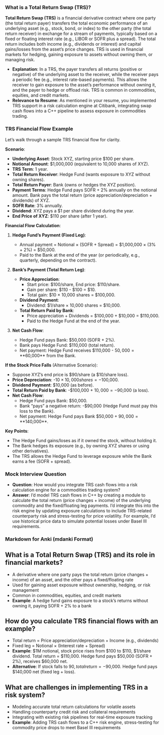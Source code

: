 ### What is a Total Return Swap (TRS)?

**Total Return Swap (TRS)** is a financial derivative contract where one party (the total return payer) transfers the total economic performance of an underlying asset (e.g., stock, bond, or index) to the other party (the total return receiver) in exchange for a stream of payments, typically based on a fixed or floating interest rate (e.g., LIBOR or SOFR plus a spread). The total return includes both income (e.g., dividends or interest) and capital gains/losses from the asset’s price changes. TRS is used in financial markets for hedging, gaining exposure to assets without owning them, or managing risk.

- **Explanation**: In a TRS, the payer transfers all returns (positive or negative) of the underlying asset to the receiver, while the receiver pays a periodic fee (e.g., interest rate-based payments). This allows the receiver to gain exposure to the asset’s performance without owning it, and the payer to hedge or offload risk. TRS is common in commodities, equities, and credit markets.
- **Relevance to Resume**: As mentioned in your resume, you implemented TRS support in a risk calculation engine at Citibank, integrating swap cash flows into a C++ pipeline to assess exposure in commodities trading.

### TRS Financial Flow Example

Let’s walk through a sample TRS financial flow for clarity.

**Scenario**:
- **Underlying Asset**: Stock XYZ, starting price $100 per share.
- **Notional Amount**: $1,000,000 (equivalent to 10,000 shares of XYZ).
- **TRS Term**: 1 year.
- **Total Return Receiver**: Hedge Fund (wants exposure to XYZ without owning shares).
- **Total Return Payer**: Bank (owns or hedges the XYZ position).
- **Payment Terms**: Hedge Fund pays SOFR + 2% annually on the notional amount. Bank pays the total return (price appreciation/depreciation + dividends) of XYZ.
- **SOFR Rate**: 3% annually.
- **Dividend**: XYZ pays a $1 per share dividend during the year.
- **End Price of XYZ**: $110 per share (after 1 year).

**Financial Flow Calculation**:
1. **Hedge Fund’s Payment (Fixed Leg)**:
   - Annual payment = Notional × (SOFR + Spread) = $1,000,000 × (3% + 2%) = $50,000.
   - Paid to the Bank at the end of the year (or periodically, e.g., quarterly, depending on the contract).

2. **Bank’s Payment (Total Return Leg)**:
   - **Price Appreciation**:  
     - Start price: $100/share, End price: $110/share.
     - Gain per share: $110 - $100 = $10.
     - Total gain: $10 × 10,000 shares = $100,000.
   - **Dividend Payment**:  
     - Dividend: $1/share × 10,000 shares = $10,000.
   - **Total Return Paid by Bank**:  
     - Price appreciation + Dividends = $100,000 + $10,000 = $110,000.
     - Paid to the Hedge Fund at the end of the year.

3. **Net Cash Flow**:
   - Hedge Fund pays Bank: $50,000 (SOFR + 2%).
   - Bank pays Hedge Fund: $110,000 (total return).
   - Net payment: Hedge Fund receives $110,000 - $50,000 = **$60,000** from the Bank.

**If the Stock Price Falls** (Alternative Scenario):
- Suppose XYZ’s end price is $90/share (a $10/share loss).
- **Price Depreciation**: -$10 × 10,000 shares = -$100,000.
- **Dividend Payment**: $10,000 (as before).
- **Total Return Paid by Bank**: -$100,000 + $10,000 = -$90,000 (a loss).
- **Net Cash Flow**:
  - Hedge Fund pays Bank: $50,000.
  - Bank “pays” a negative return: -$90,000 (Hedge Fund must pay this loss to the Bank).
  - Net payment: Hedge Fund pays Bank $50,000 + $90,000 = **$140,000**.

**Key Points**:
- The Hedge Fund gains/loses as if it owned the stock, without holding it.
- The Bank hedges its exposure (e.g., by owning XYZ shares or using other derivatives).
- The TRS allows the Hedge Fund to leverage exposure while the Bank earns a fee (SOFR + spread).

### Mock Interview Question
- **Question**: How would you integrate TRS cash flows into a risk calculation engine for a commodities trading system?
- **Answer**: I’d model TRS cash flows in C++ by creating a module to calculate the total return (price changes + income) of the underlying commodity and the fixed/floating leg payments. I’d integrate this into the risk engine by updating exposure calculations to include TRS-related counterparty risk and stress-testing for price volatility. For example, I’d use historical price data to simulate potential losses under Basel III requirements.

### Markdown for Anki (mdanki Format)



## What is a Total Return Swap (TRS) and its role in financial markets?
* A derivative where one party pays the total return (price changes + income) of an asset, and the other pays a fixed/floating rate
* Used for gaining asset exposure without ownership, hedging, or risk management
* Common in commodities, equities, and credit markets
* **Example**: A hedge fund gains exposure to a stock’s returns without owning it, paying SOFR + 2% to a bank

## How do you calculate TRS financial flows with an example?
* Total return = Price appreciation/depreciation + Income (e.g., dividends)
* Fixed leg = Notional × (Interest rate + Spread)
* **Example**: $1M notional, stock price rises from $100 to $110, $1/share dividend. Total return = $110,000. Hedge fund pays $50,000 (SOFR + 2%), receives $60,000 net.
* **Alternative**: If stock falls to $90, total return = -$90,000. Hedge fund pays $140,000 net (fixed leg + loss).

## What are challenges in implementing TRS in a risk system?
* Modeling accurate total return calculations for volatile assets
* Handling counterparty credit risk and collateral requirements
* Integrating with existing risk pipelines for real-time exposure tracking
* **Example**: Adding TRS cash flows to a C++ risk engine, stress-testing for commodity price drops to meet Basel III requirements


